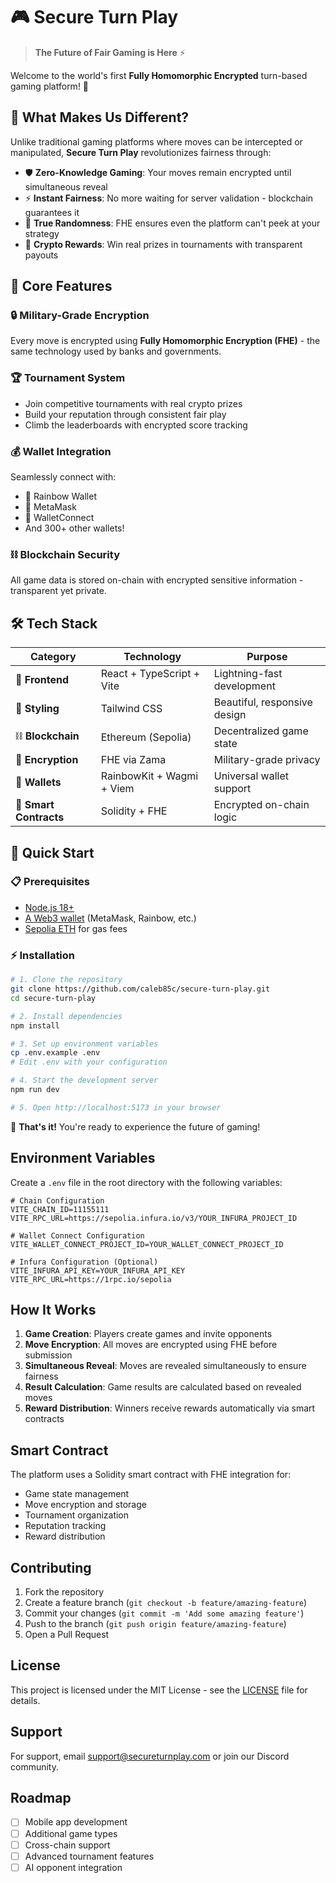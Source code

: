 # 🎮 Secure Turn Play

> **The Future of Fair Gaming is Here** ⚡

Welcome to the world's first **Fully Homomorphic Encrypted** turn-based gaming platform! 🚀

## 🔐 What Makes Us Different?

Unlike traditional gaming platforms where moves can be intercepted or manipulated, **Secure Turn Play** revolutionizes fairness through:

- 🛡️ **Zero-Knowledge Gaming**: Your moves remain encrypted until simultaneous reveal
- ⚡ **Instant Fairness**: No more waiting for server validation - blockchain guarantees it
- 🎯 **True Randomness**: FHE ensures even the platform can't peek at your strategy
- 💎 **Crypto Rewards**: Win real prizes in tournaments with transparent payouts

## 🌟 Core Features

### 🔒 **Military-Grade Encryption**
Every move is encrypted using **Fully Homomorphic Encryption (FHE)** - the same technology used by banks and governments.

### 🏆 **Tournament System**
- Join competitive tournaments with real crypto prizes
- Build your reputation through consistent fair play
- Climb the leaderboards with encrypted score tracking

### 💰 **Wallet Integration**
Seamlessly connect with:
- 🌈 Rainbow Wallet
- 🦊 MetaMask
- 📱 WalletConnect
- And 300+ other wallets!

### ⛓️ **Blockchain Security**
All game data is stored on-chain with encrypted sensitive information - transparent yet private.

## 🛠️ Tech Stack

| Category | Technology | Purpose |
|----------|------------|---------|
| 🎨 **Frontend** | React + TypeScript + Vite | Lightning-fast development |
| 🎨 **Styling** | Tailwind CSS | Beautiful, responsive design |
| ⛓️ **Blockchain** | Ethereum (Sepolia) | Decentralized game state |
| 🔐 **Encryption** | FHE via Zama | Military-grade privacy |
| 💼 **Wallets** | RainbowKit + Wagmi + Viem | Universal wallet support |
| 📜 **Smart Contracts** | Solidity + FHE | Encrypted on-chain logic |

## 🚀 Quick Start

### 📋 Prerequisites
- [Node.js 18+](https://nodejs.org/) 
- [A Web3 wallet](https://rainbow.me/) (MetaMask, Rainbow, etc.)
- [Sepolia ETH](https://sepoliafaucet.com/) for gas fees

### ⚡ Installation

```bash
# 1. Clone the repository
git clone https://github.com/caleb85c/secure-turn-play.git
cd secure-turn-play

# 2. Install dependencies
npm install

# 3. Set up environment variables
cp .env.example .env
# Edit .env with your configuration

# 4. Start the development server
npm run dev

# 5. Open http://localhost:5173 in your browser
```

🎉 **That's it!** You're ready to experience the future of gaming!

## Environment Variables

Create a `.env` file in the root directory with the following variables:

```env
# Chain Configuration
VITE_CHAIN_ID=11155111
VITE_RPC_URL=https://sepolia.infura.io/v3/YOUR_INFURA_PROJECT_ID

# Wallet Connect Configuration
VITE_WALLET_CONNECT_PROJECT_ID=YOUR_WALLET_CONNECT_PROJECT_ID

# Infura Configuration (Optional)
VITE_INFURA_API_KEY=YOUR_INFURA_API_KEY
VITE_RPC_URL=https://1rpc.io/sepolia
```

## How It Works

1. **Game Creation**: Players create games and invite opponents
2. **Move Encryption**: All moves are encrypted using FHE before submission
3. **Simultaneous Reveal**: Moves are revealed simultaneously to ensure fairness
4. **Result Calculation**: Game results are calculated based on revealed moves
5. **Reward Distribution**: Winners receive rewards automatically via smart contracts

## Smart Contract

The platform uses a Solidity smart contract with FHE integration for:
- Game state management
- Move encryption and storage
- Tournament organization
- Reputation tracking
- Reward distribution

## Contributing

1. Fork the repository
2. Create a feature branch (`git checkout -b feature/amazing-feature`)
3. Commit your changes (`git commit -m 'Add some amazing feature'`)
4. Push to the branch (`git push origin feature/amazing-feature`)
5. Open a Pull Request

## License

This project is licensed under the MIT License - see the [LICENSE](LICENSE) file for details.

## Support

For support, email support@secureturnplay.com or join our Discord community.

## Roadmap

- [ ] Mobile app development
- [ ] Additional game types
- [ ] Cross-chain support
- [ ] Advanced tournament features
- [ ] AI opponent integration